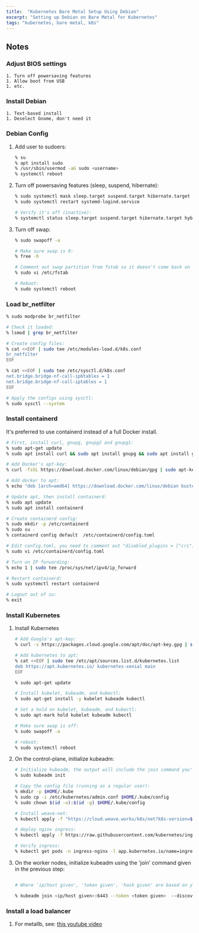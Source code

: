 ```yaml
---
title:  "Kubernetes Bare Metal Setup Using Debian"
excerpt: "Setting up Debian on Bare Metal for Kubernetes"
tags: "kubernetes, bare metal, k8s"
---
```


## Notes

### Adjust BIOS settings

    1. Turn off powersaving features
    1. Allow boot from USB
    1. etc.

### Install Debian

    1. Text-based install
    1. Deselect Gnome, don't need it 

### Debian Config

1. Add user to sudoers:
    ```bash
    % su
    % apt install sudo
    % /usr/sbin/usermod -aG sudo <username>
    % systemctl reboot 
    ```
1. Turn off powersaving features (sleep, suspend, hibernate):
    ```bash
    % sudo systemctl mask sleep.target suspend.target hibernate.target hybrid-sleep.target
    % sudo systemctl restart systemd-logind.service
    
    # Verify it's off (inactive):
    % systemctl status sleep.target suspend.target hibernate.target hybrid-sleep.target
    ```
1. Turn off swap:
    ```bash 
    % sudo swapoff -a

    # Make sure swap is 0:
    % free -h 

    # Comment out swap partition from fstab so it doesn't come back on a restart, then save it:
    % sudo vi /etc/fstab

    # Reboot:
    % sudo systemctl reboot
    ```

### Load br_netfilter

```bash
% sudo modprobe br_netfilter

# Check it loaded:
% lsmod | grep br_netfilter

# Create config files:
% cat <<EOF | sudo tee /etc/modules-load.d/k8s.conf
br_netfilter
EOF

% cat <<EOF | sudo tee /etc/sysctl.d/k8s.conf
net.bridge.bridge-nf-call-ip6tables = 1
net.bridge.bridge-nf-call-iptables = 1
EOF

# Apply the configs using sysctl:
% sudo sysctl --system
```

### Install containerd 

It's preferred to use containerd instead of a full Docker install.

```bash
# First, install curl, gnupg, gnupg2 and gnupg1:
% sudo apt-get update
% sudo apt install curl && sudo apt install gnupg && sudo apt install gnupg2 && sudo apt install gnupg1

# Add Docker's apt-key:
% curl -fsSL https://download.docker.com/linux/debian/gpg | sudo apt-key add -

# Add docker to apt:
% echo "deb [arch=amd64] https://download.docker.com/linux/debian buster stable" |sudo tee /etc/apt/sources.list.d/docker.list

# Update apt, then install containerd:
% sudo apt update
% sudo apt install containerd

# Create containerd config:
% sudo mkdir -p /etc/containerd
% sudo su -
% containerd config default  /etc/containerd/config.toml

# Edit config.toml, you need to comment out "disabled_plugins = ["cri"]" by adding a # at the start of the line:
% sudo vi /etc/containerd/config.toml

# Turn on IP forwarding:
% echo 1 | sudo tee /proc/sys/net/ipv4/ip_forward

# Restart containerd:
% sudo systemctl restart containerd

# Logout out of su:
% exit
```

### Install Kubernetes

1. Install Kubernetes
    ```bash
    # Add Google's apt-key:
    % curl -s https://packages.cloud.google.com/apt/doc/apt-key.gpg | sudo apt-key add -

    # Add kubernetes to apt:
    % cat <<EOF | sudo tee /etc/apt/sources.list.d/kubernetes.list
    deb https://apt.kubernetes.io/ kubernetes-xenial main
    EOF

    % sudo apt-get update

    # Install kubelet, kubeadm, and kubectl:
    % sudo apt-get install -y kubelet kubeadm kubectl

    # Set a hold on kubelet, kubeadm, and kubectl:
    % sudo apt-mark hold kubelet kubeadm kubectl

    # Make sure swap is off:
    % sudo swapoff -a

    # reboot:
    % sudo systemctl reboot
    ```
1. On the control-plane, initialize kubeadm:
    ```bash
    # Initialize kubeadm, the output will include the join command you'll need for worker nodes, make sure to copy this down:
    % sudo kubeadm init

    # Copy the config file (running as a regular user):
    % mkdir -p $HOME/.kube
    % sudo cp -i /etc/kubernetes/admin.conf $HOME/.kube/config
    % sudo chown $(id -u):$(id -g) $HOME/.kube/config

    # Install weave-net:
    % kubectl apply -f "https://cloud.weave.works/k8s/net?k8s-version=$(kubectl version | base64 | tr -d '\n')"

    # deploy nginx ingress:
    % kubectl apply -f https://raw.githubusercontent.com/kubernetes/ingress-nginx/controller-v0.44.0/deploy/static/provider/baremetal/deploy.yaml

    # Verify ingress:
    % kubectl get pods -n ingress-nginx -l app.kubernetes.io/name=ingress-nginx --watch
    ```
1. On the worker nodes, initialize kubeadm using the 'join' command given in the previous step:
    ```bash

    # Where 'ip/host given', 'token given', 'hash given' are based on your install, this entire command with the correct values were provided in the previous step when you initialized kubeadmin

    % kubeadm join <ip/host given>:6443 --token <token given>  --discovery-token-ca-cert-hash <hash given> 
    ```

### Install a load balancer

1. For metallb, see: [this youtube video](https://www.youtube.com/watch?v=xYiYIjlAgHY)